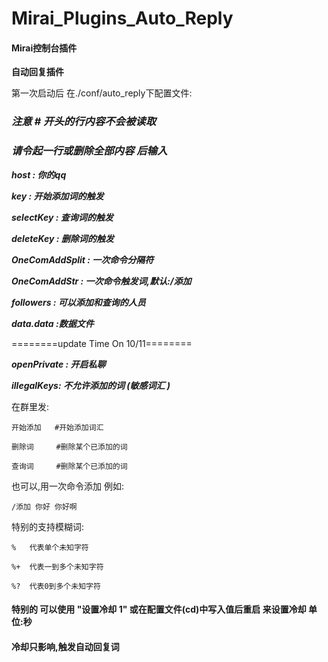 # Mirai_Plugins_Auto_Reply

#### Mirai控制台插件

**自动回复插件**

第一次启动后 在./conf/auto_reply下配置文件:

### **_注意 # 开头的行内容不会被读取_**

### **_请令起一行或删除全部内容 后输入_**

**_host : 你的qq_**

_**key : 开始添加词的触发**_

_**selectKey : 查询词的触发**_

_**deleteKey : 删除词的触发**_

_**OneComAddSplit : 一次命令分隔符**_

_**OneComAddStr : 一次命令触发词,默认:/添加**_

_**followers : 可以添加和查询的人员**_

_**data.data :数据文件**_

========update Time On 10/11========

_**openPrivate : 开启私聊**_

_**illegalKeys: 不允许添加的词 (敏感词汇 )**_

在群里发:

    开始添加   #开始添加词汇

    删除词     #删除某个已添加的词

    查询词     #删除某个已添加的词

也可以,用一次命令添加 例如:

    /添加 你好 你好啊

特别的支持模糊词:

    %   代表单个未知字符

    %+  代表一到多个未知字符
    
    %?  代表0到多个未知字符

#### 特别的 可以使用 "设置冷却 1" 或在配置文件(cd)中写入值后重启 来设置冷却 单位:秒 
#### 冷却只影响,触发自动回复词